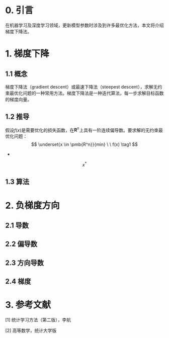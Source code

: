 # 0. 引言

在机器学习及深度学习领域，更新模型参数时涉及到许多最优化方法，本文将介绍梯度下降法。

# 1. 梯度下降

## 1.1 概念

梯度下降法（gradient descent）或最速下降法（steepest descent），求解无约束最优化问题的一种常用方法。梯度下降法是一种迭代算法，每一步求解目标函数的梯度向量。

## 1.2 推导

假设$f(x)$是需要优化的损失函数，在$\pmb{R}^n$上具有一阶连续偏导数。要求解的无约束最优化问题：
$$
\underset{x \in \pmb{R^n}}{min} \ \    f(x) \tag1
$$

* 


$$
x^*
$$


## 1.3 算法





# 2. 负梯度方向

## 2.1 导数



## 2.2 偏导数



## 2.3 方向导数



## 2.4 梯度





# 3. 参考文献

[1] 统计学习方法（第二版），李航

[2] 高等数学，统计大学版


